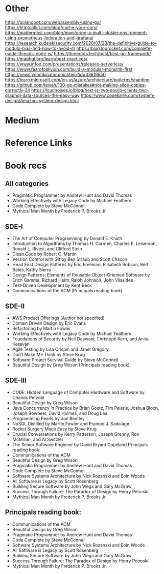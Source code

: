 # Other

https://golangbot.com/webassembly-using-go/
https://httptoolkit.com/blog/cache-your-cors/
https://mattermost.com/blog/monitoring-a-multi-cluster-environment-using-prometheus-federation-and-grafana/
https://research.kudelskisecurity.com/2020/07/28/the-definitive-guide-to-modulo-bias-and-how-to-avoid-it/
https://blog.logrocket.com/complete-guide-threads-node-js/
https://threedots.tech/post/best-go-framework/
https://graphql.org/learn/best-practices/
https://www.infoq.com/presentations/releases-serverless/
https://www.fearofoblivion.com/build-a-modular-monolith-first
https://news.ycombinator.com/item?id=33619650
https://learn.microsoft.com/en-us/azure/architecture/patterns/sharding
https://github.com/teivah/100-go-mistakes#not-making-slice-copies-correctly-24
https://loudnoises.io/blog/next-js-two-apollo-clients-two-graphql-data-sources-the-easy-way
https://www.codekarle.com/system-design/Amazon-system-design.html

# Medium




# Reference Links


# Book recs

## All categories
* Pragmatic Programmer by Andrew Hunt and David Thomas
* Working Effectively with Legacy Code by Michael Feathers
* Code Complete by Steve McConnell
* Mythical Man Month by Frederick P. Brooks Jr.

## SDE-I
* The Art of Computer Programming by Donald E. Knuth
* Introduction to Algorithms by Thomas H. Cormen, Charles E. Leiserson, Ronald L. Rivest, and Clifford Stein
* Clean Code by Robert C. Martin
* Version Control with Git by Ben Straub and Scott Chacon
* Head First Design Patterns by Eric Freeman, Elisabeth Robson, Bert Bates, Kathy Sierra
* Design Patterns: Elements of Reusable Object-Oriented Software by Erich Gamma, Richard Helm, Ralph Johnson, John Vlissides
* Test-Driven Development by Kent Beck
* Communications of the ACM (Principals reading book)

## SDE-II
* AWS Product Offerings (Author not specified)
* Domain Driven Design by Eric Evans
* Refactoring by Martin Fowler
* Working Effectively with Legacy Code by Michael Feathers
* Foundations of Security by Neil Daswani, Christoph Kern, and Anita Kesavan
* Agile Testing by Lisa Crispin and Janet Gregory
* Don’t Make Me Think by Steve Krug
* Software Project Survival Guide by Steve McConnell
* Beautiful Design by Greg Wilson (Principals reading book)

## SDE-III
* CODE: Hidden Language of Computer Hardware and Software by Charles Petzold
* Beautiful Design by Greg Wilson
* Java Concurrency in Practice by Brian Goetz, Tim Peierls, Joshua Bloch, Joseph Bowbeer, David Holmes, and Doug Lea
* Programming Pearls by Jon Bentley
* NoSQL Distilled by Martin Fowler and Pramod J. Sadalage
* Rocket Surgery Made Easy by Steve Krug
* Crucial Conversations by Kerry Patterson, Joseph Grenny, Ron McMillan, and Al Switzler
* The Senior Software Engineer by David Bryant Copeland
Principals reading book:
* Communications of the ACM
* Beautiful Design by Greg Wilson
* Pragmatic Programmer by Andrew Hunt and David Thomas
* Code Complete by Steve McConnell
* Software Systems Architecture by Nick Rozanski and Eoin Woods
* All Software is Legacy by Scott Rosenberg
* Building Secure Software by John Viega and Gary McGraw
* Success Through Failure: The Paradox of Design by Henry Petroski
* Mythical Man Month by Frederick P. Brooks Jr.

## Principals reading book:
* Communications of the ACM
* Beautiful Design by Greg Wilson
* Pragmatic Programmer by Andrew Hunt and David Thomas
* Code Complete by Steve McConnell
* Software Systems Architecture by Nick Rozanski and Eoin Woods
* All Software is Legacy by Scott Rosenberg
* Building Secure Software by John Viega and Gary McGraw
* Success Through Failure: The Paradox of Design by Henry Petroski
* Mythical Man Month by Frederick P. Brooks Jr.
